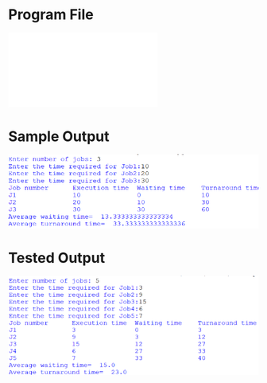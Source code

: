 # Program File
![Program File](FCFS_LE_504.py)
# Sample Output
![Sample Output](SampleOutput.png)
# Tested Output
![Tested Output](TestedOutput.png)
